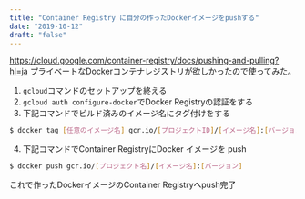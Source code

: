 ```yaml
---
title: "Container Registry に自分の作ったDockerイメージをpushする"
date: "2019-10-12"
draft: "false"
---
```


https://cloud.google.com/container-registry/docs/pushing-and-pulling?hl=ja
プライベートなDockerコンテナレジストリが欲しかったので使ってみた。

1. `gcloud`コマンドのセットアップを終える
2. `gcloud auth configure-docker`でDocker Registryの認証をする
3. 下記コマンドでビルド済みのイメージ名にタグ付けをする

```bash
$ docker tag [任意のイメージ名] gcr.io/[プロジェクトID]/[イメージ名]:[バージョン]
```

4. 下記コマンドでContainer RegistryにDocker イメージを push

```bash
$ docker push gcr.io/[プロジェクト名]/[イメージ名]:[バージョン]
```

これで作ったDockerイメージのContainer Registryへpush完了